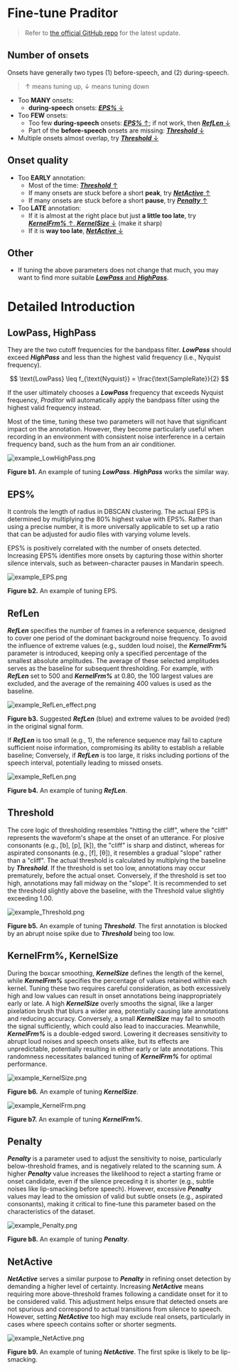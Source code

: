 # Fine-tune Praditor
> Refer to [the official GitHub repo](https://github.com/Paradeluxe/Praditor/blob/master/markdown/quick_fix.md) for the latest update.

## Number of onsets
Onsets have generally two types (1) before-speech, and (2) during-speech.

> ↑ means tuning up, ↓ means tuning down

- Too **MANY** onsets: 
  - **during-speech** onsets: [**_EPS%_** ↓](#eps)
- Too **FEW** onsets:
  - Too few **during-speech** onsets: [**_EPS%_** ↑](#eps); if not work, then [**_RefLen_** ↓](#reflen)
  - Part of the **before-speech** onsets are missing: [**_Threshold_** ↓](#threshold)
- Multiple onsets almost overlap, try [**_Threshold_** ↓](#threshold)

## Onset quality
- Too **EARLY** annotation: 
  - Most of the time: [**_Threshold_** ↑](#threshold)
  - If many onsets are stuck before a short **peak**, try [**_NetActive_** ↑](#netactive)
  - If many onsets are stuck before a short **pause**, try [**_Penalty_** ↑](#penalty)
- Too **LATE** annotation:
  - If it is almost at the right place but just **a little too late**, try [**_KernelFrm%_** ↑, **_KernelSize_** ↓](#kernelfrm-kernelsize) (make it sharp)
  - If it is **way too late**, [**_NetActive_** ↓](#netactive)


## Other
- If tuning the above parameters does not change that much, you may want to find more suitable [**_LowPass_** and **_HighPass_**](#lowpass-highpass).

# Detailed Introduction

## LowPass, HighPass
They are the two cutoff frequencies for the bandpass filter. **_LowPass_** should exceed **_HighPass_** and less than the highest valid frequency (i.e., Nyquist frequency).  

$$ \text{LowPass} \leq f_{\text{Nyquist}} = \frac{\text{SampleRate}}{2} $$


If the user ultimately chooses a **_LowPass_** frequency that exceeds Nyquist frequency, _Praditor_ will automatically apply the bandpass filter using the highest valid frequency instead.  

Most of the time, tuning these two parameters will not have that significant impact on the annotation. However, they become particularly useful when recording in an environment with consistent noise interference in a certain frequency band, such as the hum from an air conditioner.  


![example_LowHighPass.png](../instructions/example_LowHighPass.png)
 
**Figure b1.** An example of tuning **_LowPass_**. **_HighPass_** works the similar way.

## EPS%
It controls the length of radius in DBSCAN clustering. The actual EPS is determined by multiplying the 80% highest value with EPS%. Rather than using a precise number, it is more universally applicable to set up a ratio that can be adjusted for audio files with varying volume levels.  

EPS% is positively correlated with the number of onsets detected. Increasing EPS% identifies more onsets by capturing those within shorter silence intervals, such as between-character pauses in Mandarin speech.  


![example_EPS.png](../instructions/example_EPS.png)

**Figure b2.** An example of tuning EPS.


## RefLen
**_RefLen_** specifies the number of frames in a reference sequence, designed to cover one period of the dominant background noise frequency.
To avoid the influence of extreme values (e.g., sudden loud noise), the **_KernelFrm%_** parameter is introduced, keeping only a specified percentage of the smallest absolute amplitudes.
The average of these selected amplitudes serves as the baseline for subsequent thresholding.
For example, with **_RefLen_** set to 500 and **_KernelFrm%_** at 0.80, the 100 largest values are excluded, and the average of the remaining 400 values is used as the baseline.  

![example_RefLen_effect.png](../instructions/example_RefLen_effect.png)

**Figure b3.** Suggested **_RefLen_** (blue) and extreme values to be avoided (red) in the original signal form.

If **_RefLen_** is too small (e.g., 1), the reference sequence may fail to capture sufficient noise information, compromising its ability to establish a reliable baseline;
Conversely, if **_RefLen_** is too large, it risks including portions of the speech interval, potentially leading to missed onsets.  


![example_RefLen.png](../instructions/example_RefLen.png)

**Figure b4.** An example of tuning **_RefLen_**.



## Threshold
The core logic of thresholding resembles "hitting the cliff", where the "cliff" represents the waveform's shape at the onset of an utterance.
For plosive consonants (e.g., [b], [p], [k]), the "cliff" is sharp and distinct, whereas for aspirated consonants (e.g., [f], [θ]),
it resembles a gradual "slope" rather than a "cliff". The actual threshold is calculated by multiplying the baseline by **_Threshold_**.
If the threshold is set too low, annotations may occur prematurely, before the actual onset.
Conversely, if the threshold is set too high, annotations may fall midway on the "slope". It is recommended to set the threshold slightly above the baseline, with the Threshold value slightly exceeding 1.00.  

![example_Threshold.png](../instructions/example_Threshold.png)

**Figure b5.** An example of tuning **_Threshold_**. The first annotation is blocked by an abrupt noise spike due to **_Threshold_** being too low.


## KernelFrm%, KernelSize
During the boxcar smoothing, **_KernelSize_** defines the length of the kernel, while **_KernelFrm%_** specifies the percentage of values retained within each kernel.
Tuning these two requires careful consideration, as both excessively high and low values can result in onset annotations being inappropriately early or late.
A high **_KernelSize_** overly smooths the signal, like a larger pixelation brush that blurs a wider area, potentially causing late annotations and reducing accuracy.
Conversely, a small **_KernelSize_** may fail to smooth the signal sufficiently, which could also lead to inaccuracies.
Meanwhile, **_KernelFrm%_** is a double-edged sword. Lowering it decreases sensitivity to abrupt loud noises and speech onsets alike, but its effects are unpredictable, potentially resulting in either early or late annotations.
This randomness necessitates balanced tuning of **_KernelFrm%_** for optimal performance. 


![example_KernelSize.png](../instructions/example_KernelSize.png)

**Figure b6.** An example of tuning **_KernelSize_**.


![example_KernelFrm.png](../instructions/example_KernelFrm.png)

**Figure b7.** An example of tuning **_KernelFrm%_**.



## Penalty
**_Penalty_** is a parameter used to adjust the sensitivity to noise, particularly below-threshold frames, and is negatively related to the scanning sum.
A higher **_Penalty_** value increases the likelihood to reject a starting frame or onset candidate, even if the silence preceding it is shorter (e.g., subtle noises like lip-smacking before speech).
However, excessive **_Penalty_** values may lead to the omission of valid but subtle onsets (e.g., aspirated consonants), making it critical to fine-tune this parameter based on the characteristics of the dataset.  


![example_Penalty.png](../instructions/example_Penalty.png)

**Figure b8.** An example of tuning **_Penalty_**.


## NetActive
**_NetActive_** serves a similar purpose to **_Penalty_** in refining onset detection by demanding a higher level of certainty.
Increasing **_NetActive_** means requiring more above-threshold frames following a candidate onset for it to be considered valid.
This adjustment helps ensure that detected onsets are not spurious and correspond to actual transitions from silence to speech.
However, setting **_NetActive_** too high may exclude real onsets, particularly in cases where speech contains softer or shorter segments.  

![example_NetActive.png](../instructions/example_NetActive.png)
 
**Figure b9.** An example of tuning **_NetActive_**. The first spike is likely to be lip-smacking.











